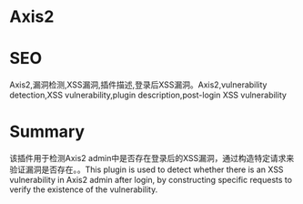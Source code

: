 # Axis2
# SEO
Axis2,漏洞检测,XSS漏洞,插件描述,登录后XSS漏洞。Axis2,vulnerability detection,XSS vulnerability,plugin description,post-login XSS vulnerability
# Summary
该插件用于检测Axis2 admin中是否存在登录后的XSS漏洞，通过构造特定请求来验证漏洞是否存在。。This plugin is used to detect whether there is an XSS vulnerability in Axis2 admin after login, by constructing specific requests to verify the existence of the vulnerability.
